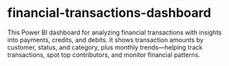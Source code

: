 # financial-transactions-dashboard
This Power BI dashboard for analyzing financial transactions with insights into payments, credits, and debits. It shows transaction amounts by customer, status, and category, plus monthly trends—helping track transactions, spot top contributors, and monitor financial patterns.
